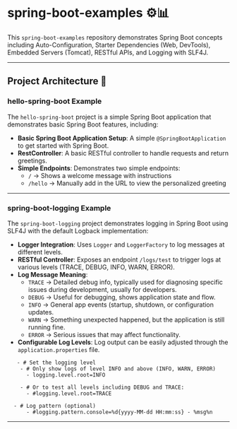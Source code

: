 # spring-boot-examples ⚙️📊

This `spring-boot-examples` repository demonstrates Spring Boot concepts including Auto-Configuration, Starter Dependencies (Web, DevTools), Embedded Servers (Tomcat), RESTful APIs, and Logging with SLF4J.

---

## Project Architecture 📂

### hello-spring-boot Example

The `hello-spring-boot` project is a simple Spring Boot application that demonstrates basic Spring Boot features, including:

- **Basic Spring Boot Application Setup**: A simple `@SpringBootApplication` to get started with Spring Boot.
- **RestController**: A basic RESTful controller to handle requests and return greetings.
- **Simple Endpoints**: Demonstrates two simple endpoints:  
  - `/` → Shows a welcome message with instructions  
  - `/hello` → Manually add in the URL to view the personalized greeting

---

### spring-boot-logging Example

The `spring-boot-logging` project demonstrates logging in Spring Boot using SLF4J with the default Logback implementation:

- **Logger Integration**: Uses `Logger` and `LoggerFactory` to log messages at different levels.
- **RESTful Controller**: Exposes an endpoint `/logs/test` to trigger logs at various levels (TRACE, DEBUG, INFO, WARN, ERROR).
- **Log Message Meaning**:
  - `TRACE` →  Detailed debug info, typically used for diagnosing specific issues during development, usually for developers.
  - `DEBUG` → Useful for debugging, shows application state and flow.
  - `INFO` → General app events (startup, shutdown, or configuration updates.
  - `WARN` → Something unexpected happened, but the application is still running fine.
  - `ERROR` → Serious issues that may affect functionality.
- **Configurable Log Levels**: Log output can be easily adjusted through the `application.properties` file.
```
   - # Set the logging level
    - # Only show logs of level INFO and above (INFO, WARN, ERROR)
      - logging.level.root=INFO

    - # Or to test all levels including DEBUG and TRACE:
      - #logging.level.root=TRACE

  - # Log pattern (optional)
      - #logging.pattern.console=%d{yyyy-MM-dd HH:mm:ss} - %msg%n
```
---

